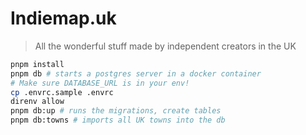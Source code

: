 # Indiemap.uk

> All the wonderful stuff made by independent creators in the UK


```sh
pnpm install
pnpm db # starts a postgres server in a docker container
# Make sure DATABASE_URL is in your env!
cp .envrc.sample .envrc
direnv allow
pnpm db:up # runs the migrations, create tables
pnpm db:towns # imports all UK towns into the db
```
